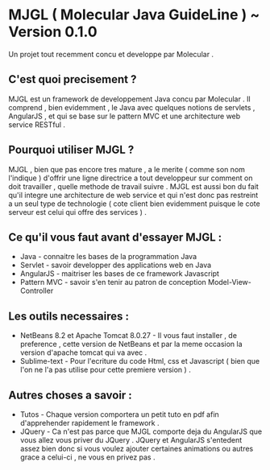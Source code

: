 # MJGL ( Molecular Java GuideLine ) ~ Version 0.1.0

Un projet tout recemment concu et developpe par Molecular .

## C'est quoi precisement ?

MJGL est un framework de developpement Java concu par Molecular . Il comprend , bien evidemment , le Java avec
quelques notions de servlets , AngularJS , et qui se base sur le pattern MVC et une architecture web service RESTful .

## Pourquoi utiliser MJGL ?

MJGL , bien que pas encore tres mature , a le merite ( comme son nom l'indique ) d'offrir une ligne directrice
a tout developpeur sur comment on doit travailler , quelle methode de travail suivre . MJGL est aussi bon du fait qu'il integre une
architecture de web service et qui n'est donc pas restreint a un seul type de technologie ( cote client bien evidemment puisque
le cote serveur est celui qui offre des services ) .

## Ce qu'il vous faut avant d'essayer MJGL :

* Java - connaitre les bases de la programmation Java
* Servlet - savoir developper des applications web en Java
* AngularJS - maitriser les bases de ce framework Javascript
* Pattern MVC - savoir s'en tenir au patron de conception Model-View-Controller

## Les outils necessaires :

* NetBeans 8.2 et Apache Tomcat 8.0.27 - Il vous faut installer , de preference , cette version de NetBeans et par la meme occasion la version d'apache tomcat qui va avec .
* Sublime-text - Pour l'ecriture du code Html, css et Javascript ( bien que l'on ne l'a pas utilise pour cette premiere version ) .

## Autres choses a savoir :

* Tutos - Chaque version comportera un petit tuto en pdf afin d'apprehender rapidement le framework .
* JQuery - Ca n'est pas parce que MJGL comporte deja du AngularJS que vous allez vous priver du JQuery . JQuery
et AngularJS s'entedent assez bien donc si vous voulez ajouter certaines animations ou autres grace a celui-ci ,
ne vous en privez pas .
